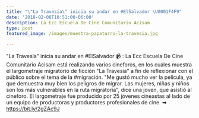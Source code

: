 ```yaml
---
title: "\"La Travesía\" inicia su andar en #ElSalvador \U0001F4F9"
date: '2018-02-08T10:51:00-06:00'
description: La Ecc Escuela De Cine Comunitario Acisam
type: post
featured_image: /images/muestra-papaturro-la-travesia.jpg

---
```

"La Travesía" inicia su andar en #ElSalvador 📹 : La Ecc Escuela De Cine Comunitario Acisam está realizando varios cineforos, en los cuales muestra el largometraje migratorio de ficción "La Travesía" a fin de reflexionar con el público sobre el tema de la #migración. "Me gustó mucho ver la película, ya que demuestra muy bien los peligros de migrar. Las mujeres, niñas y niños son los más vulnerables en la ruta migratoria", dice una joven, que asistió al cineforo. El largometraje fue producido por 25 jóvenes cineastas al lado de un equipo de productoras y productores profesionales de cine. ➡ https://bit.ly/2gZAc9J

